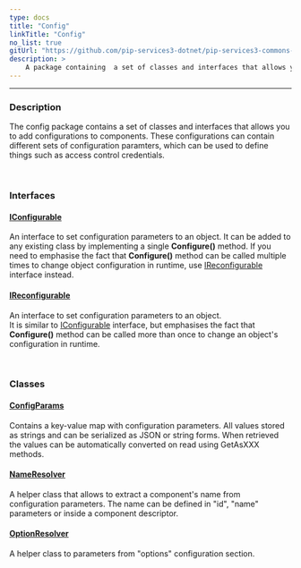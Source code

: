 ```yaml
---
type: docs
title: "Config"
linkTitle: "Config"
no_list: true
gitUrl: "https://github.com/pip-services3-dotnet/pip-services3-commons-dotnet"
description: >
    A package containing  a set of classes and interfaces that allows you to add configurations to components.
---
```

---

<div class="module-body"> 


### Description
The config package contains a set of classes and interfaces that allows you to add configurations to components. These configurations can contain different sets of configuration paramters, which can be used to define things such as access control credentials.     


<br>

### Interfaces


#### [IConfigurable](iconfigurable)
An interface to set configuration parameters to an object. 
It can be added to any existing class by implementing a single **Configure()** method.
If you need to emphasise the fact that **Configure()** method can be called multiple times
to change object configuration in runtime, use [IReconfigurable](ireconfigurable) interface instead.

#### [IReconfigurable](ireconfigurable)
An interface to set configuration parameters to an object.  
It is similar to [IConfigurable](iconfigurable) interface, but emphasises the fact
that **Configure()** method can be called more than once to change an object's configuration
in runtime.

<br>

### Classes

#### [ConfigParams](config_params)
Contains a key-value map with configuration parameters. 
All values stored as strings and can be serialized as JSON or string forms.
When retrieved the values can be automatically converted on read using GetAsXXX methods.

#### [NameResolver](name_resolver)
A helper class that allows to extract a component's name from configuration parameters.
The name can be defined in "id", "name" parameters or inside a component descriptor.

#### [OptionResolver](option_resolver)
A helper class to parameters from "options" configuration section.

</div>
